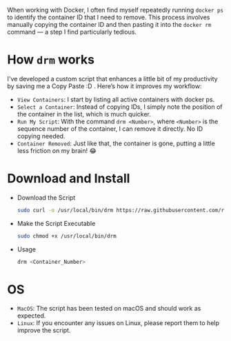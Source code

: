 When working with Docker, I often find myself repeatedly running `docker ps` to identify the container ID that I need to remove. This process involves manually copying the container ID and then pasting it into the `docker rm` command — a step I find particularly tedious.

# How `drm` works

I've developed a custom script that enhances a little bit of my productivity by
saving me a Copy Paste :D . Here’s how it improves my workflow:

- `View Containers`: I start by listing all active containers with docker ps.
- `Select a Container`: Instead of copying IDs, I simply note the position of the container in the list, which is much quicker.
- `Run My Script`: With the command `drm <Number>`, where `<Number>` is the sequence number of the container, I can remove it directly. No ID copying needed.
- `Container Removed`: Just like that, the container is gone, putting a little less friction on my brain! 😂

# Download and Install

- Download the Script

  ```bash
  sudo curl -o /usr/local/bin/drm https://raw.githubusercontent.com/rabi-siddique/drm/refs/heads/main/drm
  ```

- Make the Script Executable

  ```bash
  sudo chmod +x /usr/local/bin/drm

  ```

- Usage
  ```bash
  drm <Container_Number>
  ```

# OS

- `MacOS`: The script has been tested on macOS and should work as expected.
- `Linux`: If you encounter any issues on Linux, please report them to help improve the script.
